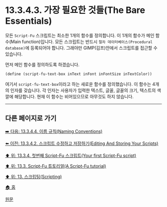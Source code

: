 # 13.3.4.3. 가장 필요한 것들(The Bare Essentials)
모든 `Script-Fu` 스크립트는 최소한 1개의 함수를 정의합니다. 이 1개의 함수가 메인 함수(Main function)입니다. 모든 스크립트는 반드시 `절차 데이터베이스(Procedural database)`에 등록되어야 합니다. 그래야만 GIMP(김프)안에서 스크립트를 접근할 수 있습니다. 

먼저 메인 함수를 정의하도록 하겠습니다.

```scheme
(define (script-fu-text-box inText inFont inFontSize inTextColor))
```

여기서 `script-fu-text-box`이라고 하는 새로운 함수를 정의했습니다. 이 함수는 4개의 인자를 갖습니다. 각 인자는 사용자가 입력한 텍스트, 글꼴, 글꼴의 크기, 텍스트의 색깔에 해당합니다. 현재 이 함수는 비어있으므로 아무것도 하지 않습니다.

***

## 다른 페이지로 가기

[➡️ 다음: 13.3.4.4. 이름 규칙(Naming Conventions)](./13-03-04-04-naming_conventions.md)

[⬅️ 이전: 13.3.4.2. 스크립트 수정하고 저장하기(Editing And Storing Your Scripts)](./13-03-04-02-editing_and_storing_your_scripts.md)

[⬆️ 위: 13.3.4. 첫번째 Script-Fu 스크립트(Your first Script-Fu script)](./13-03-04-00-your-first-script-fu-script.md)

[⬆️ 위: 13.3. Script-Fu 튜토리얼(A Script-Fu tutorial)](./13-03-00-a-script-fu-tutorial.md)

[⬆️ 위: 13. 스크립팅(Scripting)](./13-00-scripting.md)

[🏠 홈](./00-home.md)

[원문](https://docs.gimp.org/2.10/ko/gimp-using-script-fu-tutorial-first-script.html)